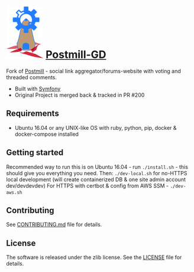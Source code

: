 
# ![](docs/assets/postmill-gd-150.png) [Postmill-GD](https://github.com/TheRealGD/therealgd)

Fork of [Postmill](https://gitlab.com/edgyemma/Postmill) - social link aggregator/forums-website with voting and threaded comments.
 - Built with [Symfony](https://symfony.com/)
 - Original Project is merged back & tracked in PR #200

## Requirements

* Ubuntu 16.04 or any UNIX-like OS with ruby, python, pip, docker & docker-compose installed

## Getting started

Recommended way to run this is on Ubuntu 16.04 - run `./install.sh` - this should give you everything you need.
Then: `./dev-local.sh` for no-HTTPS local development (will create containerized DB & one site admin account dev/devdevdev)
For HTTPS with certbot & config from AWS SSM - `./dev-aws.sh`

## Contributing

See [CONTRIBUTING.md](/CONTRIBUTING.md) file for details.

## License

The software is released under the zlib license. See the [LICENSE](/LICENSE) file for
details.
